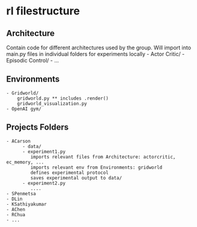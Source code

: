 # rl filestructure 

## Architecture
Contain code for different architectures used by the group. Will import into main.py files in individual folders for experiments locally
    - Actor Critic/
    - Episodic Control/
    - ... 
## Environments
    - Gridworld/
        gridworld.py ** includes .render()
        gridworld_visualization.py
    - OpenAI gym/
    
## Projects Folders
    - ACarson
          - data/ 
          - experiment1.py 
             imports relevant files from Architecture: actorcritic, ec_memory, ... 
             imports relevant env from Environments: gridworld
             defines experimental protocol
             saves experimental output to data/
          - experiment2.py
             .... 
    - SPenmetsa
    - DLin
    - KSathiyakumar
    - AChen
    - RChua
    - ... 
